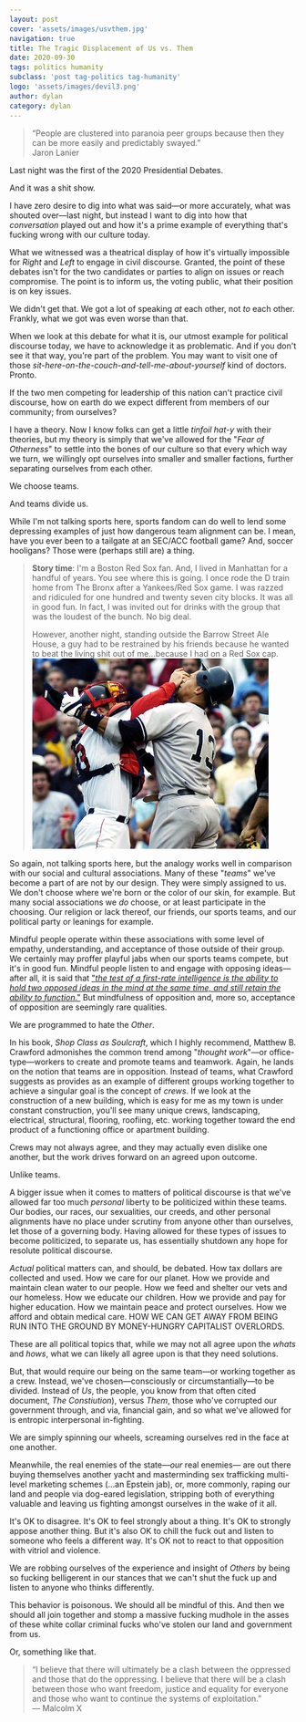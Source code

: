 ```yaml
---
layout: post
cover: 'assets/images/usvthem.jpg'
navigation: true
title: The Tragic Displacement of Us vs. Them
date: 2020-09-30
tags: politics humanity
subclass: 'post tag-politics tag-humanity' 
logo: 'assets/images/devil3.png'
author: dylan
category: dylan
---
```


> “People are clustered into paranoia peer groups because then they can be more easily and predictably swayed.”   
> Jaron Lanier

Last night was the first of the 2020 Presidential Debates.

And it was a shit show.

I have zero desire to dig into what was said&mdash;or more accurately, what was shouted over&mdash;last night, but instead I want to dig into how that _conversation_ played out and how it's a prime example of everything that's fucking wrong with our culture today. 

What we witnessed was a theatrical display of how it's virtually impossible for _Right_ and _Left_ to engage in civil discourse. Granted, the point of these debates isn't for the two candidates or parties to align on issues or reach compromise. The point is to inform us, the voting public, what their position is on key issues. 

We didn't get that. We got a lot of speaking _at_ each other, not _to_ each other. Frankly, what we got was even worse than that.

When we look at this debate for what it is, our utmost example for political discourse today, we have to acknowledge it as problematic. And if you don't see it that way, you're part of the problem. You may want to visit one of those _sit-here-on-the-couch-and-tell-me-about-yourself_ kind of doctors. Pronto.

If the two men competing for leadership of this nation can't practice civil discourse, how on earth do we expect different from members of our community; from ourselves?

I have a theory. Now I know folks can get a little _tinfoil hat-y_ with their theories, but my theory is simply that we've allowed for the "_Fear of Otherness_" to settle into the bones of our culture so that every which way we turn, we willingly opt ourselves into smaller and smaller factions, further separating ourselves from each other.

We choose teams. 

And teams divide us.

While I'm not talking sports here, sports fandom can do well to lend some depressing examples of just how dangerous team alignment can be. I mean, have you ever been to a tailgate at an SEC/ACC football game? And, soccer hooligans? Those were (perhaps still are) a thing.

> **Story time**: I'm a Boston Red Sox fan. And, I lived in Manhattan for a handful of years. You see where this is going. I once rode the D train home from The Bronx after a Yankees/Red Sox game. I was razzed and ridiculed for one hundred and twenty seven city blocks. It was all in good fun. In fact, I was invited out for drinks with the group that was the loudest of the bunch. No big deal.  
>
> However, another night, standing outside the Barrow Street Ale House, a guy had to be restrained by his friends because he wanted to beat the living shit out of me...because I had on a Red Sox cap.  ![Red Sox/Yankeees fighting](/assets/images/redsoxyankees.jpg)

So again, not talking sports here, but the analogy works well in comparison with our social and cultural associations. Many of these "_teams_" we've become a part of are not by our design. They were simply assigned to us. We don't choose where we're born or the color of our skin, for example. But many social associations we _do_ choose, or at least participate in the choosing. Our religion or lack thereof, our friends, our sports teams, and our political party or leanings for example.

Mindful people operate within these associations with some level of empathy, understanding, and acceptance of those outside of their group. We certainly may proffer playful jabs when our sports teams compete, but it's in good fun. Mindful people listen to and engage with opposing ideas&mdash;after all, it is said that ["_the test of a first-rate intelligence is the ability to hold two opposed ideas in the mind at the same time, and still retain the ability to function_."](https://www.goodreads.com/quotes/22749-before-i-go-on-with-this-short-history-let-me) But mindfulness of opposition and, more so, acceptance of opposition are seemingly rare qualities.

We are programmed to hate the _Other_.

In his book, _Shop Class as Soulcraft_, which I highly recommend, Matthew B. Crawford admonishes the common trend among "_thought work_"&mdash;or office-type&mdash;workers to create and promote teams and teamwork. Again, he lands on the notion that teams are in opposition. Instead of teams, what Crawford suggests as provides as an example of different groups working together to achieve a singular goal is the concept of _crews_. If we look at the construction of a new building, which is easy for me as my town is under constant construction, you'll see many unique crews, landscaping, electrical, structural, flooring, roofiing, etc. working together toward the end product of a functioning office or apartment building. 

Crews may not always agree, and they may actually even dislike one another, but the work drives forward on an agreed upon outcome.

Unlike teams.

A bigger issue when it comes to matters of political discourse is that we've allowed far too much _personal_ liberty to be politicized within these teams. Our bodies, our races, our sexualities, our creeds, and other personal alignments have no place under scrutiny from anyone other than ourselves, let those of a governing body. Having allowed for these types of issues to become politicized, to separate us, has essentially shutdown any hope for resolute political discourse.

_Actual_ political matters can, and should, be debated. How tax dollars are collected and used. How we care for our planet. How we provide and maintain clean water to our people. How we feed and shelter our vets and our homeless. How we educate our children. How we provide and pay for higher education. How we maintain peace and protect ourselves. How we afford and obtain medical care. HOW WE CAN GET AWAY FROM BEING RUN INTO THE GROUND BY MONEY-HUNGRY CAPITALIST OVERLORDS. 

These are all political topics that, while we may not all agree upon the _whats_ and _hows_, what we can likely all agree upon is that they need solutions.

But, that would require our being on the same team&mdash;or working together as a crew. Instead, we've chosen&mdash;consciously or circumstantially&mdash;to be divided. Instead of _Us_, the people, you know from that often cited document, _The Constiution_), versus _Them_, those who've corrupted our government through, and via, financial gain, and so what we've allowed for is entropic interpersonal in-fighting.

We are simply spinning our wheels, screaming ourselves red in the face at one another.

Meanwhile, the real enemies of the state&mdash;_our_ real enemies&mdash; are out there buying themselves another yacht and masterminding sex trafficking multi-level marketing schemes (...an Epstein jab), or, more commonly, raping our land and people via dog-eared legislation, stripping both of everything valuable and leaving us fighting amongst ourselves in the wake of it all.

It's OK to disagree. It's OK to feel strongly about a thing. It's OK to strongly appose another thing. But it's also OK to chill the fuck out and listen to someone who feels a different way. It's OK not to react to that opposition with vitriol and violence.

We are robbing ourselves of the experience and insight of _Others_ by being so fucking belligerent in our stances that we can't shut the fuck up and listen to anyone who thinks differently.

This behavior is poisonous. We should all be mindful of this. And then we should all join together and stomp a massive fucking mudhole in the asses of these white collar criminal fucks who've stolen our land and government from us.

Or, something like that.

> “I believe that there will ultimately be a clash between the oppressed and those that do the oppressing. I believe that there will be a clash between those who want freedom, justice and equality for everyone and those who want to continue the systems of exploitation.”  
— Malcolm X